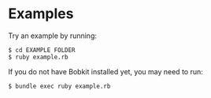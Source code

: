 Examples
==================================================

Try an example by running:

    $ cd EXAMPLE FOLDER
    $ ruby example.rb

If you do not have Bobkit installed yet, you may need to run:

    $ bundle exec ruby example.rb

